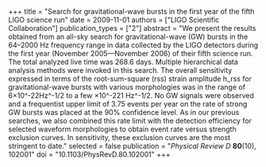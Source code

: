 +++
title = "Search for gravitational-wave bursts in the first year of the fifth LIGO science run"
date = 2009-11-01
authors = ["LIGO Scientific Collaboration"]
publication_types = ["2"]
abstract = "We present the results obtained from an all-sky search for gravitational-wave (GW) bursts in the 64–2000 Hz frequency range in data collected by the LIGO detectors during the first year (November 2005—November 2006) of their fifth science run. The total analyzed live time was 268.6 days. Multiple hierarchical data analysis methods were invoked in this search. The overall sensitivity expressed in terms of the root-sum-square (rss) strain amplitude h_rss for gravitational-wave bursts with various morphologies was in the range of 6×10^-22Hz^-1/2 to a few ×10^-221 Hz^-1/2. No GW signals were observed and a frequentist upper limit of 3.75 events per year on the rate of strong GW bursts was placed at the 90% confidence level. As in our previous searches, we also combined this rate limit with the detection efficiency for selected waveform morphologies to obtain event rate versus strength exclusion curves. In sensitivity, these exclusion curves are the most stringent to date."
selected = false
publication = "*Physical Review D* **80**(10), 102001"
doi = "10.1103/PhysRevD.80.102001"
+++
